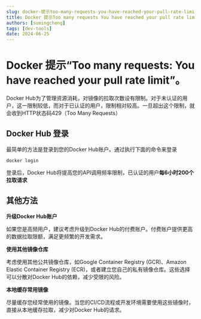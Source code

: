 ```yaml
---
slug: docker-提示too-many-requests-you-have-reached-your-pull-rate-limit
title: Docker 提示Too many requests You have reached your pull rate limit
authors: [sumingcheng]
tags: [dev-tools]
date: 2024-06-25
---
```


# Docker 提示“Too many requests: You have reached your pull rate limit”。



 



Docker Hub为了管理资源消耗，对镜像的拉取次数设有限制。对于未认证的用户，这一限制较低，而对于已认证的用户，限制相对较高。一旦超出这个限制，就会收到HTTP状态码429（Too Many Requests）

## Docker Hub 登录  

最简单的方法是登录到您的Docker Hub账户。通过执行下面的命令来登录

```
docker login
```

登录后，Docker Hub将提高您的API调用频率限制，已认证的用户**每6小时200个拉取请求**

## 其他方法  

**升级Docker Hub账户**

如果您是高频用户，建议考虑升级到Docker Hub的付费账户。付费账户提供更高的数据拉取限额，满足更频繁的开发需求。

**使用其他镜像仓库**

考虑使用其他公共镜像仓库，如Google Container Registry (GCR)、Amazon Elastic Container Registry (ECR)，或者建立您自己的私有镜像仓库。这些选择可以分散对Docker Hub的依赖，减少受限的风险。

**本地缓存常用镜像**

尽量缓存您经常使用的镜像。当您的CI/CD流程或开发环境需要使用这些镜像时，直接从本地缓存拉取，减少对Docker Hub的请求。